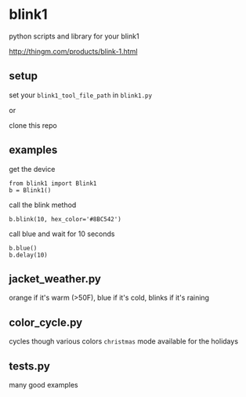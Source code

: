 blink1
======

python scripts and library for your blink1

http://thingm.com/products/blink-1.html

## setup
set your `blink1_tool_file_path` in `blink1.py`

or 

clone this repo 

## examples
get the device
```
from blink1 import Blink1
b = Blink1()
```
call the blink method
```
b.blink(10, hex_color='#8BC542')
```
call blue and wait for 10 seconds
```
b.blue()
b.delay(10)
```

## jacket_weather.py
orange if it's warm (>50F), blue if it's cold,
blinks if it's raining

## color_cycle.py
cycles though various colors
`christmas` mode available for the holidays

## tests.py
many good examples